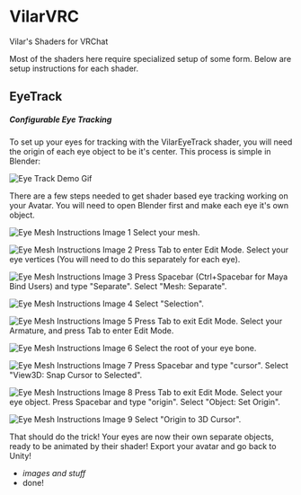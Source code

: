 # VilarVRC
Vilar's Shaders for VRChat

Most of the shaders here require specialized setup of some form. Below are setup instructions for each shader.

## EyeTrack
##### Configurable Eye Tracking

To set up your eyes for tracking with the VilarEyeTrack shader, you will need the origin of each eye object to be it's center. This process is simple in Blender:

![Eye Track Demo Gif](/Media/eyetrackdemo.gif)

There are a few steps needed to get shader based eye tracking working on your Avatar. You will need to open Blender first and make each eye it's own object.

![Eye Mesh Instructions Image 1](/Media/eyemeshinstruct1.jpg)
Select your mesh.

![Eye Mesh Instructions Image 2](/Media/eyemeshinstruct2.jpg)
Press Tab to enter Edit Mode. Select your eye vertices (You will need to do this separately for each eye).

![Eye Mesh Instructions Image 3](/Media/eyemeshinstruct3.jpg)
Press Spacebar (Ctrl+Spacebar for Maya Bind Users) and type "Separate". Select "Mesh: Separate".

![Eye Mesh Instructions Image 4](/Media/eyemeshinstruct4.jpg)
Select "Selection".

![Eye Mesh Instructions Image 5](/Media/eyemeshinstruct5.jpg)
Press Tab to exit Edit Mode. Select your Armature, and press Tab to enter Edit Mode.

![Eye Mesh Instructions Image 6](/Media/eyemeshinstruct6.jpg)
Select the root of your eye bone.

![Eye Mesh Instructions Image 7](/Media/eyemeshinstruct7.jpg)
Press Spacebar and type "cursor". Select "View3D: Snap Cursor to Selected".

![Eye Mesh Instructions Image 8](/Media/eyemeshinstruct8.jpg)
Press Tab to exit Edit Mode. Select your eye object. Press Spacebar and type "origin". Select "Object: Set Origin".

![Eye Mesh Instructions Image 9](/Media/eyemeshinstruct9.jpg)
Select "Origin to 3D Cursor".

That should do the trick! Your eyes are now their own separate objects, ready to be animated by their shader!
Export your avatar and go back to Unity!

* *images and stuff*
* done!

